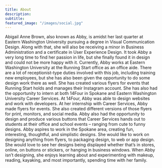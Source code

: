 ```yaml
---
title: About
description: 
subtitle: 
featured_image: "/images/social.jpg"
---
```


Abigail Anne Brown, also known as Abby, is amidst her last quarter at Eastern Washington University pursuing a degree in Visual Communication Design. Along with that, she will also be receiving a minor in Business Administration and a certificate in User Experience Design. It took Abby a very long time to find her passion in life, but she finally found it in design and could not be more happy with it. Currently, Abby works at Eastern Washington University at the Running Start office as an office aide. There are a lot of receptionist-type duties involved with this job, including training new employees, but she has also been given the opportunity to do some design work there as well. She has created various flyers for events that Running Start holds and manages their Instagram account. She has also had the opportunity to intern at both 14Four in Spokane and Eastern Washington University Career Services. At 14Four, Abby was able to design websites and work with developers. At her internship with Career Services, Abby made flyers for events. She also created different versions of those flyers for print, monitors, and social media. Abby also had the opportunity to design and produce various buttons that Career Services hands out to students at their office and school events – ranging from cute to funny designs. Abby aspires to work in the Spokane area, creating fun, interesting, thoughtful, and simplistic designs. She would like to work on designing anything from flyers, to packaging design, to web or app design. She would love to see her designs being displayed whether that’s in stores, online, on buttons or stickers, or hanging in business windows. When Abby isn’t designing, she enjoys learning about and experimenting with makeup, reading, kayaking, and most importantly, spending time with her family. 
